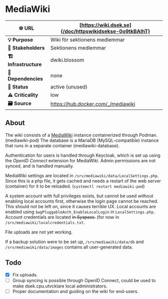 # MediaWiki

| **🌐 URL** | [https://wiki.dsek.se](/doc/httpswikidsekse-0o9tkBAIhT) |
|----|----|
| **💡 Purpose** | Wiki för sektionens medlemmar |
| **👥 Stakeholders** | Sektionens medlemmar |
| **🏗️ Infrastructure** | dwiki.blossom |
| **🔗 Dependencies** | none |
| **🚦 Status** | active (unused) |
| **⚠️ Criticality** | low |
| **🗃️ Source** | <https://hub.docker.com/_/mediawiki> |

## About

The wiki consists of a [MediaWiki](https://mediawiki.org) instance containerized through Podman. (mediawiki-pod) The database is a MariaDB (MySQL-compatible) instance that runs in a separate container (mediawiki-database).

Authentication for users is handled through Keycloak, which is set up using the *OpenID Connect* extension for MediaWiki. Admin permissions are not synced, and is handled manually.

MediaWiki settings are located in `/srv/mediawiki/data/LocalSettings.php`. Since this is a php file, it gets cached and needs a restart of the web server (container) for it to be reloaded. (`systemctl restart mediawiki-pod`)

A system account with full privileges exists, but cannot be used without enabling local accounts first, otherwise the login page cannot be reached. This should not be left on, since it causes terrible UX. Local accounts are enabled using `$wgPluggableAuth_EnableLocalLogin` in `LocalSettings.php`. Account credentials are located ~~in Syspass.~~ (for now in `/srv/mediawiki/localcredentials.txt`.

File uploads are not yet working.

If a backup solution were to be set up, `/srv/mediawiki/data/db` and `/srv/mediawiki/data/images` contains all user-generated data.

## Todo

- [x] Fix uploads.
- [ ] Group syncing is possible through OpenID Connect, could be used to make dsek.cpu.utvcklare local administrators.
- [ ] Proper documentation and guiding on the wiki for end-users.